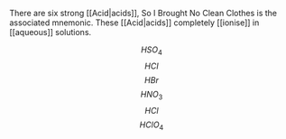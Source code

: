 There are six strong [[Acid|acids]], So I Brought No Clean Clothes is the associated mnemonic. These [[Acid|acids]] completely [[ionise]] in [[aqueous]] solutions.

$$
HSO_4
$$
$$
HCI
$$
$$
HBr
$$
$$
HNO_3
$$
$$
HCl
$$
$$
HClO_4
$$

